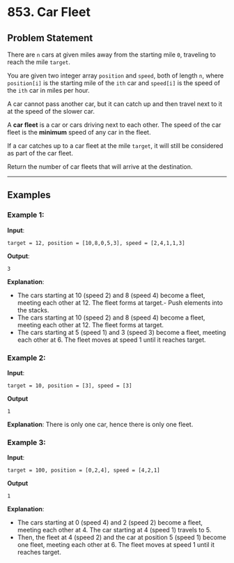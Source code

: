 # 853. Car Fleet

## Problem Statement
There are `n` cars at given miles away from the starting mile `0`, traveling to reach the mile `target`.

You are given two integer array `position` and `speed`, both of length `n`, where `position[i]` is the starting mile of the `ith` car and `speed[i]` is the speed of the `ith` car in miles per hour.

A car cannot pass another car, but it can catch up and then travel next to it at the speed of the slower car.

A **car fleet** is a car or cars driving next to each other. The speed of the car fleet is the **minimum** speed of any car in the fleet.

If a car catches up to a car fleet at the mile `target`, it will still be considered as part of the car fleet.

Return the number of car fleets that will arrive at the destination.

---

## Examples

### Example 1:
**Input**:
```plaintext
target = 12, position = [10,8,0,5,3], speed = [2,4,1,1,3]
```
**Output**:
```plaintext
3
```
**Explanation**:
- The cars starting at 10 (speed 2) and 8 (speed 4) become a fleet, meeting each other at 12. The fleet forms at target.- Push elements into the stacks.
- The cars starting at 10 (speed 2) and 8 (speed 4) become a fleet, meeting each other at 12. The fleet forms at target.
- The cars starting at 5 (speed 1) and 3 (speed 3) become a fleet, meeting each other at 6. The fleet moves at speed 1 until it reaches target.

### Example 2:
**Input**:
```plaintext
target = 10, position = [3], speed = [3]
```
**Output**
```plaintext
1
```
**Explanation**:
There is only one car, hence there is only one fleet.

### Example 3:
**Input**:
```plaintext
target = 100, position = [0,2,4], speed = [4,2,1]
```
**Output**
```plaintext
1
```
**Explanation**:
- The cars starting at 0 (speed 4) and 2 (speed 2) become a fleet, meeting each other at 4. The car starting at 4 (speed 1) travels to 5.
- Then, the fleet at 4 (speed 2) and the car at position 5 (speed 1) become one fleet, meeting each other at 6. The fleet moves at speed 1 until it reaches target.

